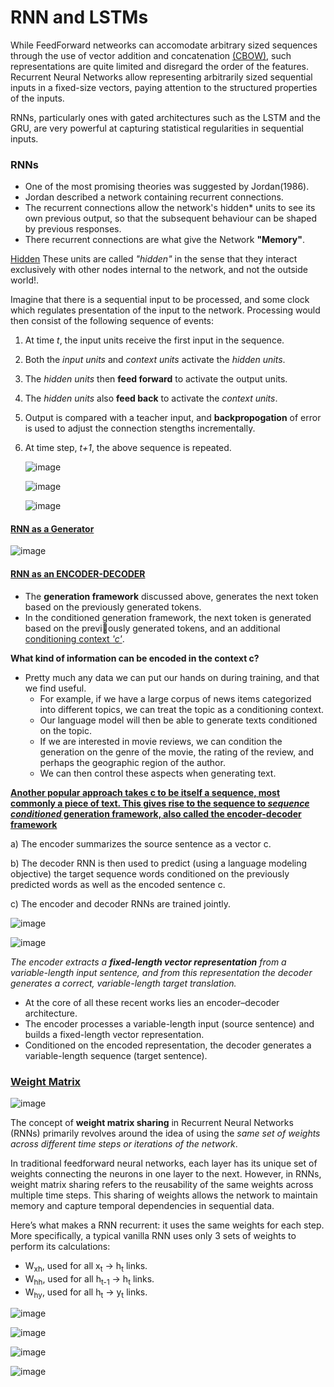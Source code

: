 # RNN and LSTMs

While FeedForward netweorks can accomodate arbitrary sized sequences through the use of vector addition and concatenation [(CBOW)](NNetworks.md), such representations are quite limited and disregard the order of the features. Recurrent Neural Networks allow representing arbitrarily sized sequential inputs in a fixed-size vectors, paying attention to the structured properties of the inputs.

RNNs, particularly ones with gated architectures such as the LSTM and the GRU, are very powerful at capturing statistical regularities in sequential inputs. 

### RNNs
- One of the most promising theories was suggested by Jordan(1986).
- Jordan described a network containing recurrent connections.
- The recurrent connections allow the network's hidden* units to see its own previous output, so that the subsequent behaviour can be shaped by previous responses.
- There recurrent connections are what give the Network **"Memory"**.

<ins>Hidden</ins> These units are called *"hidden"* in the sense that they interact exclusively with other nodes internal to the network, and not the outside world!.

Imagine that there is a sequential input to be processed, and some clock which regulates presentation of the input to the network. Processing would then consist of the following sequence of events:
1. At time *t*, the input units receive the first input in the sequence.
2. Both the *input units* and *context units* activate the *hidden units*.
3. The *hidden units* then **feed forward** to activate the output units.
4. The  *hidden units* also **feed back** to activate the *context units*.
5. Output is compared with a teacher input, and **backpropogation** of error is used to adjust the connection stengths incrementally.
6. At time step, *t+1*, the above sequence is repeated.

   ![image](https://github.com/netgvarun2012/portfolio/assets/93938450/9fb6d43d-d60c-4359-8ccd-0c8df680f993)


   ![image](https://github.com/netgvarun2012/portfolio/assets/93938450/fa58083d-0276-4ba0-abd1-29cfff838890)

      ![image](https://github.com/netgvarun2012/portfolio/assets/93938450/dd877449-da9a-40cb-a835-46e8024a69d2)


#### <ins> RNN as a Generator</ins>
![image](https://github.com/netgvarun2012/portfolio/assets/93938450/7547919c-c829-4086-bda8-44716659035e)

#### <ins> RNN as an ENCODER-DECODER</ins>

- The **generation framework** discussed above, generates the next token based on the previously generated tokens.
- In the conditioned generation framework, the next token is generated based on the previously generated tokens, and an additional <ins>conditioning context *'c'*</ins>.

**What kind of information can be encoded in the context c?**
- Pretty much any data we can put our hands on during training, and that we find useful.
  - For example, if we have a large corpus of news items categorized into different topics, we can treat the topic as a conditioning context.
  - Our language model will then be able to generate texts conditioned on the topic.
  - If we are interested in movie reviews, we can condition the generation on the genre of the movie, the rating of the review, and perhaps the geographic region of the author.
  - We can then control these aspects when generating text.


<ins>**Another popular approach takes c to be itself a sequence, most commonly a piece of text. This gives rise to the sequence to *sequence conditioned* generation framework, also called the encoder-decoder framework**</ins>

a) The encoder summarizes the source sentence as a vector c.

b) The decoder RNN is then used to predict (using a language modeling objective) the target sequence words conditioned on the previously predicted words as well as the encoded sentence c. 

c) The encoder and decoder RNNs are trained jointly. 

![image](https://github.com/netgvarun2012/portfolio/assets/93938450/14a74e50-354d-49a3-9a6d-43f0b8102921)

![image](https://github.com/netgvarun2012/portfolio/assets/93938450/6869e15a-3ec8-413a-870b-b5a42ae9c000)

*The encoder extracts a **fixed-length vector representation** from a variable-length input sentence, and from this representation the decoder generates a correct, variable-length target translation.*

- At the core of all these recent works lies an encoder–decoder architecture. 
- The encoder processes a variable-length input (source sentence) and builds a fixed-length vector representation. 
- Conditioned on the encoded representation, the decoder generates a variable-length sequence (target sentence).


### <ins>Weight Matrix</ins>

![image](https://github.com/netgvarun2012/portfolio/assets/93938450/099016cd-edfc-49b4-9b54-a33ed58402f9)

The concept of **weight matrix sharing** in Recurrent Neural Networks (RNNs) primarily revolves around the idea of using the *same set of weights across different time steps or iterations of the network*.

In traditional feedforward neural networks, each layer has its unique set of weights connecting the neurons in one layer to the next. However, in RNNs, weight matrix sharing refers to the reusability of the same weights across multiple time steps. This sharing of weights allows the network to maintain memory and capture temporal dependencies in sequential data.

Here’s what makes a RNN recurrent: it uses the same weights for each step. More specifically, a typical vanilla RNN uses only 3 sets of weights to perform its calculations:

- W<sub>xh</sub>, used for all x<sub>t</sub> -> h<sub>t</sub> links.
- W<sub>hh</sub>, used for all h<sub>t-1</sub> -> h<sub>t</sub> links.
- W<sub>hy</sub>, used for all h<sub>t</sub> -> y<sub>t</sub> links.
   


![image](https://github.com/netgvarun2012/portfolio/assets/93938450/17fc413f-c1c6-4382-91a6-d4ea95e64b86)


![image](https://github.com/netgvarun2012/portfolio/assets/93938450/51d7eef2-8ad7-448c-b653-e4a036623f4a)

![image](https://github.com/netgvarun2012/portfolio/assets/93938450/67da2258-c06b-48be-9b71-253cf0d04629)

![image](https://github.com/netgvarun2012/portfolio/assets/93938450/ef856a00-b665-493f-9bb9-54d8923ce7e3)




